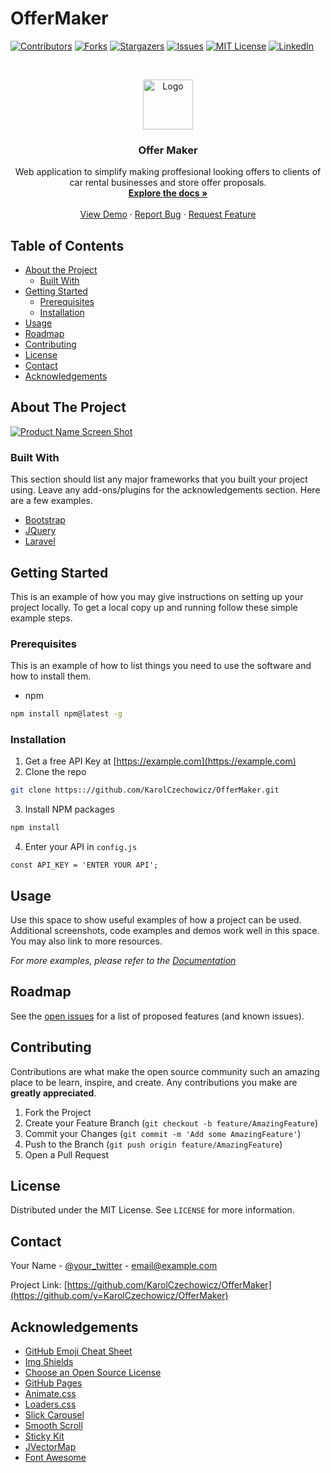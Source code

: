 # OfferMaker
[![Contributors][contributors-shield]][contributors-url]
[![Forks][forks-shield]][forks-url]
[![Stargazers][stars-shield]][stars-url]
[![Issues][issues-shield]][issues-url]
[![MIT License][license-shield]][license-url]
[![LinkedIn][linkedin-shield]][linkedin-url]

<!-- PROJECT LOGO -->
<br />
<p align="center">
  <a href="https://github.com/KarolCzechowicz/OfferMaker">
    <img src="images/logo.png" alt="Logo" width="80" height="80">
  </a>

  <h3 align="center">Offer Maker</h3>

  <p align="center">
    Web application to simplify making proffesional looking offers to clients of car rental businesses and store offer proposals.
    <br />
    <a href="https://github.com/KarolCzechowicz/OfferMaker"><strong>Explore the docs »</strong></a>
    <br />
    <br />
    <a href="https://github.com/othneildrew/Best-README-Template">View Demo</a>
    ·
    <a href="https://github.com/KarolCzechowicz/OfferMaker/issues">Report Bug</a>
    ·
    <a href="https://github.com/KarolCzechowicz/OfferMaker/issues">Request Feature</a>
  </p>
</p>



<!-- TABLE OF CONTENTS -->
## Table of Contents

* [About the Project](#about-the-project)
  * [Built With](#built-with)
* [Getting Started](#getting-started)
  * [Prerequisites](#prerequisites)
  * [Installation](#installation)
* [Usage](#usage)
* [Roadmap](#roadmap)
* [Contributing](#contributing)
* [License](#license)
* [Contact](#contact)
* [Acknowledgements](#acknowledgements)



<!-- ABOUT THE PROJECT -->
## About The Project

[![Product Name Screen Shot][product-screenshot]](https://example.com)


### Built With
This section should list any major frameworks that you built your project using. Leave any add-ons/plugins for the acknowledgements section. Here are a few examples.
* [Bootstrap](https://getbootstrap.com)
* [JQuery](https://jquery.com)
* [Laravel](https://laravel.com)



<!-- GETTING STARTED -->
## Getting Started

This is an example of how you may give instructions on setting up your project locally.
To get a local copy up and running follow these simple example steps.

### Prerequisites

This is an example of how to list things you need to use the software and how to install them.
* npm
```sh
npm install npm@latest -g
```

### Installation

1. Get a free API Key at [https://example.com](https://example.com)
2. Clone the repo
```sh
git clone https:://github.com/KarolCzechowicz/OfferMaker.git
```
3. Install NPM packages
```sh
npm install
```
4. Enter your API in `config.js`
```JS
const API_KEY = 'ENTER YOUR API';
```



<!-- USAGE EXAMPLES -->
## Usage

Use this space to show useful examples of how a project can be used. Additional screenshots, code examples and demos work well in this space. You may also link to more resources.

_For more examples, please refer to the [Documentation](https://example.com)_



<!-- ROADMAP -->
## Roadmap

See the [open issues](https://github.com/KarolCzechowicz/OfferMaker/issues) for a list of proposed features (and known issues).



<!-- CONTRIBUTING -->
## Contributing

Contributions are what make the open source community such an amazing place to be learn, inspire, and create. Any contributions you make are **greatly appreciated**.

1. Fork the Project
2. Create your Feature Branch (`git checkout -b feature/AmazingFeature`)
3. Commit your Changes (`git commit -m 'Add some AmazingFeature'`)
4. Push to the Branch (`git push origin feature/AmazingFeature`)
5. Open a Pull Request



<!-- LICENSE -->
## License

Distributed under the MIT License. See `LICENSE` for more information.



<!-- CONTACT -->
## Contact

Your Name - [@your_twitter](https://twitter.com/your_username) - email@example.com

Project Link: [https://github.com/KarolCzechowicz/OfferMaker](https://github.com/y=KarolCzechowicz/OfferMaker)



<!-- ACKNOWLEDGEMENTS -->
## Acknowledgements
* [GitHub Emoji Cheat Sheet](https://www.webpagefx.com/tools/emoji-cheat-sheet)
* [Img Shields](https://shields.io)
* [Choose an Open Source License](https://choosealicense.com)
* [GitHub Pages](https://pages.github.com)
* [Animate.css](https://daneden.github.io/animate.css)
* [Loaders.css](https://connoratherton.com/loaders)
* [Slick Carousel](https://kenwheeler.github.io/slick)
* [Smooth Scroll](https://github.com/cferdinandi/smooth-scroll)
* [Sticky Kit](http://leafo.net/sticky-kit)
* [JVectorMap](http://jvectormap.com)
* [Font Awesome](https://fontawesome.com)





<!-- MARKDOWN LINKS & IMAGES -->
<!-- https://www.markdownguide.org/basic-syntax/#reference-style-links -->
[contributors-shield]: https://img.shields.io/github/contributors/KarolCzechowicz/OfferMaker.svg?style=flat-square
[contributors-url]: https://github.com/KarolCzechowicz/OfferMaker/graphs/contributors
[forks-shield]: https://img.shields.io/github/forks/KarolCzechowicz/OfferMaker.svg?style=flat-square
[forks-url]: https://github.com/KarolCzechowicz/OfferMaker/network/members
[stars-shield]: https://img.shields.io/github/stars/KarolCzechowicz/OfferMaker.svg?style=flat-square
[stars-url]: https://github.com/KarolCzechowicz/OfferMaker/stargazers
[issues-shield]: https://img.shields.io/github/issues/KarolCzechowicz/OfferMaker.svg?style=flat-square
[issues-url]: https://github.com/KarolCzechowicz/OfferMaker/issues
[license-shield]: https://img.shields.io/github/license/KarolCzechowicz/OfferMaker.svg?style=flat-square
[license-url]: https://github.com/KarolCzechowicz/OfferMaker/blob/master/LICENSE.txt
[linkedin-shield]: https://img.shields.io/badge/-LinkedIn-black.svg?style=flat-square&logo=linkedin&colorB=555
[linkedin-url]: https://linkedin.com/in/karolczechowicz
[product-screenshot]: images/screenshot.png
